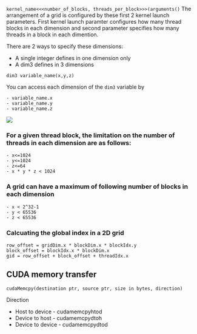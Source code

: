 ```kernel_name<<<number_of_blocks, threads_per_block>>>(arguments()```
The arrangement of a grid is configured by these first 2 kernel launch parameters. First kernel launch paramter configures how many thread blocks in each dimension and second parameter specifies how many threads in a block in each dimention. 

There are 2 ways to specify these dimensions:
- A single integer defines in one dimension only
- A dim3 defines in 3 dimensions


```dim3 variable_name(x,y,z)```

You can access each dimension of the ```dim3``` variable by 
```
- variable_name.x
- variable_name.y
- variable_name.z
```

![](../pics/threads.jfif)


### For a given thread block, the limitation on the number of threads in each dimension are as follows:
```
- x<=1024
- y<=1024
- z<=64
- x * y * z < 1024
```

### A grid can have a maximum of following number of blocks in each dimension
```
- x < 2^32-1
- y < 65536
- z < 65536
```

### Calcuating the global index in a 2D grid

```
row_offset = gridDim.x * blockDim.x * blockIdx.y
block_offset = blockIdx.x * blockDim.x
gid = row_offset + block_offset + threadIdx.x
```

## CUDA memory transfer

```
cudaMemcpy(destination ptr, source ptr, size in bytes, direction)
```

Direction
- Host to device - cudamemcpyhtod
- Device to host - cudamemcpydtoh
- Device to device - cudamemcpydtod

